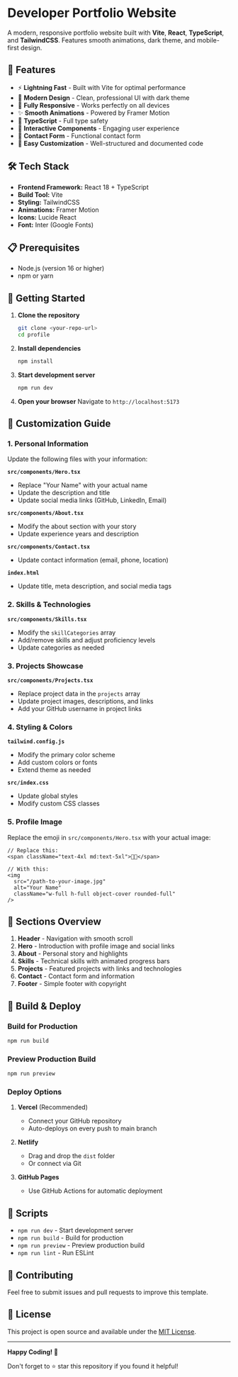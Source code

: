 # Developer Portfolio Website

A modern, responsive portfolio website built with **Vite**, **React**, **TypeScript**, and **TailwindCSS**. Features smooth animations, dark theme, and mobile-first design.

## 🚀 Features

- ⚡ **Lightning Fast** - Built with Vite for optimal performance
- 🎨 **Modern Design** - Clean, professional UI with dark theme
- 📱 **Fully Responsive** - Works perfectly on all devices
- ✨ **Smooth Animations** - Powered by Framer Motion
- 🎯 **TypeScript** - Full type safety
- 🎪 **Interactive Components** - Engaging user experience
- 📧 **Contact Form** - Functional contact form
- 🔧 **Easy Customization** - Well-structured and documented code

## 🛠️ Tech Stack

- **Frontend Framework:** React 18 + TypeScript
- **Build Tool:** Vite
- **Styling:** TailwindCSS
- **Animations:** Framer Motion
- **Icons:** Lucide React
- **Font:** Inter (Google Fonts)

## 📋 Prerequisites

- Node.js (version 16 or higher)
- npm or yarn

## 🚀 Getting Started

1. **Clone the repository**
   ```bash
   git clone <your-repo-url>
   cd profile
   ```

2. **Install dependencies**
   ```bash
   npm install
   ```

3. **Start development server**
   ```bash
   npm run dev
   ```

4. **Open your browser**
   Navigate to `http://localhost:5173`

## 🎨 Customization Guide

### 1. Personal Information

Update the following files with your information:

**`src/components/Hero.tsx`**
- Replace "Your Name" with your actual name
- Update the description and title
- Update social media links (GitHub, LinkedIn, Email)

**`src/components/About.tsx`**
- Modify the about section with your story
- Update experience years and description

**`src/components/Contact.tsx`**
- Update contact information (email, phone, location)

**`index.html`**
- Update title, meta description, and social media tags

### 2. Skills & Technologies

**`src/components/Skills.tsx`**
- Modify the `skillCategories` array
- Add/remove skills and adjust proficiency levels
- Update categories as needed

### 3. Projects Showcase

**`src/components/Projects.tsx`**
- Replace project data in the `projects` array
- Update project images, descriptions, and links
- Add your GitHub username in project links

### 4. Styling & Colors

**`tailwind.config.js`**
- Modify the primary color scheme
- Add custom colors or fonts
- Extend theme as needed

**`src/index.css`**
- Update global styles
- Modify custom CSS classes

### 5. Profile Image

Replace the emoji in `src/components/Hero.tsx` with your actual image:

```tsx
// Replace this:
<span className="text-4xl md:text-5xl">👨‍💻</span>

// With this:
<img 
  src="/path-to-your-image.jpg" 
  alt="Your Name"
  className="w-full h-full object-cover rounded-full"
/>
```

## 📱 Sections Overview

1. **Header** - Navigation with smooth scroll
2. **Hero** - Introduction with profile image and social links
3. **About** - Personal story and highlights
4. **Skills** - Technical skills with animated progress bars
5. **Projects** - Featured projects with links and technologies
6. **Contact** - Contact form and information
7. **Footer** - Simple footer with copyright

## 🚀 Build & Deploy

### Build for Production
```bash
npm run build
```

### Preview Production Build
```bash
npm run preview
```

### Deploy Options

1. **Vercel** (Recommended)
   - Connect your GitHub repository
   - Auto-deploys on every push to main branch

2. **Netlify**
   - Drag and drop the `dist` folder
   - Or connect via Git

3. **GitHub Pages**
   - Use GitHub Actions for automatic deployment

## 📝 Scripts

- `npm run dev` - Start development server
- `npm run build` - Build for production
- `npm run preview` - Preview production build
- `npm run lint` - Run ESLint

## 🤝 Contributing

Feel free to submit issues and pull requests to improve this template.

## 📄 License

This project is open source and available under the [MIT License](LICENSE).

---

**Happy Coding! 🚀**

Don't forget to ⭐ star this repository if you found it helpful!
